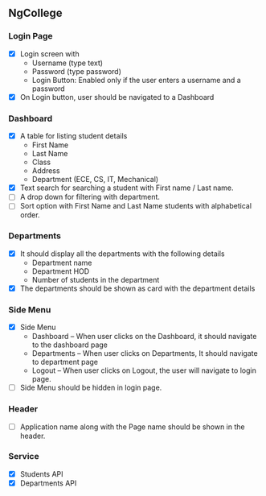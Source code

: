 ## NgCollege

### Login Page
- [x] Login screen with
    + Username (type text)
    + Password (type password)
    + Login Button: Enabled only if the user enters a username and a password
- [x] On Login button, user should be navigated to a Dashboard

### Dashboard
- [x] A table for listing student details
    + First Name
    + Last Name
    + Class
    + Address
    + Department (ECE, CS, IT, Mechanical)
- [x] Text search for searching a student with First name / Last name.
- [ ] A drop down for filtering with department.
- [ ] Sort option with First Name and Last Name students with alphabetical order.

### Departments
- [x] It should display all the departments with the following details
    + Department name
    + Department HOD
    + Number of students in the department
- [x] The departments should be shown as card with the department details

### Side Menu
- [x] Side Menu
    + Dashboard – When user clicks on the Dashboard, it should navigate to the dashboard page
    + Departments – When user clicks on Departments, It should navigate to department page
    + Logout – When user clicks on Logout, the user will navigate to login page.
- [ ] Side Menu should be hidden in login page.

### Header
- [ ] Application name along with the Page name should be shown in the header.

### Service
- [x] Students API
- [x] Departments API
